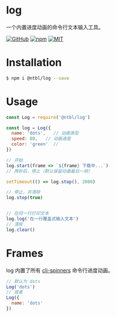 # log

一个内置进度动画的命令行文本输入工具。

[![GitHub](https://img.shields.io/badge/GitHub-yeshimei-green.svg)](https://github.com/yeshimei/ntbl-log.git) [![npm](https://img.shields.io/npm/v/@ntbl/log.svg)](https://www.npmjs.com/package/@ntbl/log) [![MIT](https://img.shields.io/npm/l/express.svg)](https://github.com/yeshimei/ntbl-log.git)

# Installation

```bash
$ npm i @ntbl/log --save
```

# Usage

```js
const Log = require('@ntbl/log')

const log = Log({
  name: 'dots',   // 动画类型
  speed: 80,   // 动画速度
  color: 'green'  // 
})

// 开始
log.start(frame => `${frame} 下载中...`)
// 两秒后，停止（默认保留动画最后一帧）

setTimeout(() => log.stop(), 2000)

// 停止，并清除
log.stop(true)


// 在同一行打印文本
log.log('在一行覆盖式输入文本')
// 清除
log.clear()
```

# Frames

log 内置了所有 [cli-spinners](https://github.com/sindresorhus/cli-spinners) 命令行进度动画。

```js
// 默认为 dots
Log('dots')
// 或者
Log({
  name: 'dots'
})
```
